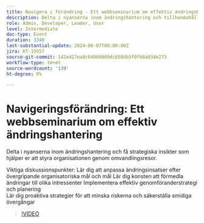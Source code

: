 ```yaml
---
title: Navigera i förändring - Ett webbseminarium om effektiv ändringshantering
description: Delta i nyanserna inom ändringshantering och tillhandahålla strategiska insikter som ger er möjlighet att styra organisationen genom omvandlingsresor.Viktiga diskussionsgrupper - Lär er hur ni anpassar ändringsinsatser med övergripande organisatoriska mål och mål. Mästra konsten att förmedla ändringar till olika intressenter Implementera effektiv strategi och planering Lär er proaktiva strategier för att minska riskerna och säkerställa smidiga övergångar
role: Admin, Developer, Leader, User
level: Intermediate
doc-type: Event
duration: 3340
last-substantial-update: 2024-06-07T00:00:00Z
jira: KT-15557
source-git-commit: 142e427ea8c6406b869dcb50db5f0f08a034e273
workflow-type: tm+mt
source-wordcount: '139'
ht-degree: 0%

---
```



# Navigeringsförändring: Ett webbseminarium om effektiv ändringshantering

Delta i nyanserna inom ändringshantering och få strategiska insikter som hjälper er att styra organisationen genom omvandlingsresor.

Viktiga diskussionspunkter: Lär dig att anpassa ändringsinsatser efter övergripande organisatoriska mål och mål Lär dig konsten att förmedla ändringar till olika intressenter Implementera effektiv genomföranderstrategi och planering\
Lär dig proaktiva strategier för att minska riskerna och säkerställa smidiga övergångar

>[!VIDEO](https://video.tv.adobe.com/v/3429286/?learn=on)
